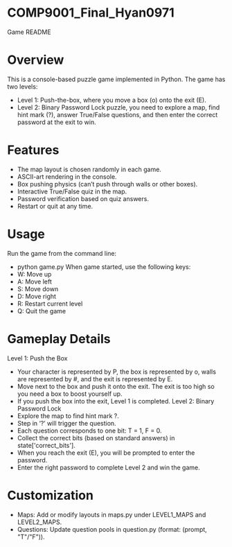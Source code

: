 # COMP9001_Final_Hyan0971

Game README

# Overview
This is a console-based puzzle game implemented in Python. The game has two levels:
-	Level 1: Push-the-box, where you move a box (o) onto the exit (E).
-	Level 2: Binary Password Lock puzzle, you need to explore a map, find hint mark (?), answer True/False questions, and then enter the correct password at the exit to win.
# Features
-	The map layout is chosen randomly in each game.
-	ASCII-art rendering in the console.
-	Box pushing physics (can’t	 push through walls or other boxes).
-	Interactive True/False quiz in the map.
-	Password verification based on quiz answers.
-	Restart or quit at any time.
# Usage
Run the game from the command line:
- python game.py
When game started, use the following keys:
-	W: Move up
-	A: Move left
-	S: Move down
-	D: Move right
-	R: Restart current level
-	Q: Quit the game

# Gameplay Details
Level 1: Push the Box
-	Your character is represented by P, the box is represented by o, walls are represented by #, and the exit is represented by E.
-	Move next to the box and push it onto the exit. The exit is too high so you need a box to boost yourself up.
-	If you push the box into the exit, Level 1 is completed.
Level 2: Binary Password Lock
-	Explore the map to find hint mark ?.
-	Step in ‘?’ will trigger the question.
-	Each question corresponds to one bit: T = 1, F = 0.
-	Collect the correct bits (based on standard answers) in state['correct_bits'].
-	When you reach the exit (E), you will be prompted to enter the password.
-	Enter the right password to complete Level 2 and win the game.
# Customization
-	Maps: Add or modify layouts in maps.py under LEVEL1_MAPS and LEVEL2_MAPS.
-	Questions: Update question pools in question.py (format: (prompt, "T"/"F")).




